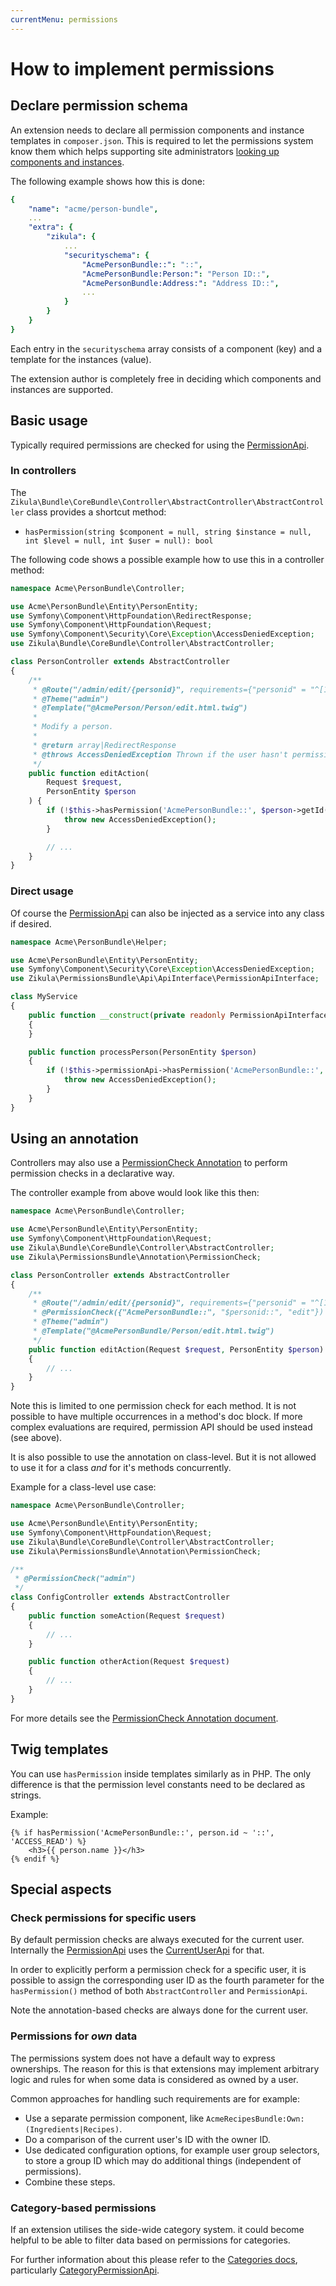 ```yaml
---
currentMenu: permissions
---
```

# How to implement permissions

## Declare permission schema

An extension needs to declare all permission components and instance templates in `composer.json`. This is required to let the permissions system know them which helps supporting site administrators [looking up components and instances](../Management.md).

The following example shows how this is done:

```yaml
{
    "name": "acme/person-bundle",
    ...
    "extra": {
        "zikula": {
            ...
            "securityschema": {
                "AcmePersonBundle::": "::",
                "AcmePersonBundle:Person:": "Person ID::",
                "AcmePersonBundle:Address:": "Address ID::",
                ...
            }
        }
    }
}
```

Each entry in the `securityschema` array consists of a component (key) and a template for the instances (value).

The extension author is completely free in deciding which components and instances are supported.

## Basic usage

Typically required permissions are checked for using the [PermissionApi](PermissionApi.md).

### In controllers

The `Zikula\Bundle\CoreBundle\Controller\AbstractController\AbstractController` class provides a shortcut method:

- `hasPermission(string $component = null, string $instance = null, int $level = null, int $user = null): bool`

The following code shows a possible example how to use this in a controller method:

```php
namespace Acme\PersonBundle\Controller;

use Acme\PersonBundle\Entity\PersonEntity;
use Symfony\Component\HttpFoundation\RedirectResponse;
use Symfony\Component\HttpFoundation\Request;
use Symfony\Component\Security\Core\Exception\AccessDeniedException;
use Zikula\Bundle\CoreBundle\Controller\AbstractController;

class PersonController extends AbstractController
{
    /**
     * @Route("/admin/edit/{personid}", requirements={"personid" = "^[1-9]\d*$"})
     * @Theme("admin")
     * @Template("@AcmePerson/Person/edit.html.twig")
     *
     * Modify a person.
     *
     * @return array|RedirectResponse
     * @throws AccessDeniedException Thrown if the user hasn't permissions to edit the person
     */
    public function editAction(
        Request $request,
        PersonEntity $person
    ) {
        if (!$this->hasPermission('AcmePersonBundle::', $person->getId() . '::', ACCESS_EDIT)) {
            throw new AccessDeniedException();
        }

        // ...
    }
}
```

### Direct usage

Of course the [PermissionApi](PermissionApi.md) can also be injected as a service into any class if desired.

```php
namespace Acme\PersonBundle\Helper;

use Acme\PersonBundle\Entity\PersonEntity;
use Symfony\Component\Security\Core\Exception\AccessDeniedException;
use Zikula\PermissionsBundle\Api\ApiInterface\PermissionApiInterface;

class MyService
{
    public function __construct(private readonly PermissionApiInterface $permissionApi)
    {
    }

    public function processPerson(PersonEntity $person)
    {
        if (!$this->permissionApi->hasPermission('AcmePersonBundle::', $person->getId() . '::', ACCESS_EDIT)) {
            throw new AccessDeniedException();
        }
    }
}
```

## Using an annotation

Controllers may also use a [PermissionCheck Annotation](PermissionCheckAnnotation.md) to perform permission checks in a declarative way.

The controller example from above would look like this then:

```php
namespace Acme\PersonBundle\Controller;

use Acme\PersonBundle\Entity\PersonEntity;
use Symfony\Component\HttpFoundation\Request;
use Zikula\Bundle\CoreBundle\Controller\AbstractController;
use Zikula\PermissionsBundle\Annotation\PermissionCheck;

class PersonController extends AbstractController
{
    /**
     * @Route("/admin/edit/{personid}", requirements={"personid" = "^[1-9]\d*$"})
     * @PermissionCheck({"AcmePersonBundle::", "$personid::", "edit"})
     * @Theme("admin")
     * @Template("@AcmePersonBundle/Person/edit.html.twig")
     */
    public function editAction(Request $request, PersonEntity $person)
    {
        // ...
    }
}
```

Note this is limited to one permission check for each method. It is not possible to have multiple occurrences in a method's doc block. If more complex evaluations are required, permission API should be used instead (see above).

It is also possible to use the annotation on class-level. But it is not allowed to use it for a class *and* for it's methods concurrently.

Example for a class-level use case:

```php
namespace Acme\PersonBundle\Controller;

use Acme\PersonBundle\Entity\PersonEntity;
use Symfony\Component\HttpFoundation\Request;
use Zikula\Bundle\CoreBundle\Controller\AbstractController;
use Zikula\PermissionsBundle\Annotation\PermissionCheck;

/**
 * @PermissionCheck("admin")
 */
class ConfigController extends AbstractController
{
    public function someAction(Request $request)
    {
        // ...
    }

    public function otherAction(Request $request)
    {
        // ...
    }
}
```

For more details see the [PermissionCheck Annotation document](PermissionCheckAnnotation.md).

## Twig templates

You can use `hasPermission` inside templates similarly as in PHP. The only difference is that the permission level constants need to be declared as strings.

Example:

```twig
{% if hasPermission('AcmePersonBundle::', person.id ~ '::', 'ACCESS_READ') %}
    <h3>{{ person.name }}</h3>
{% endif %}
```

## Special aspects

### Check permissions for specific users

By default permission checks are always executed for the current user. Internally the [PermissionApi](PermissionApi.md) uses the [CurrentUserApi](../../Users/Dev/CurrentUserApi.md) for that.

In order to explicitly perform a permission check for a specific user, it is possible to assign the corresponding user ID as the fourth parameter for the `hasPermission()` method of both `AbstractController` and `PermissionApi`.

Note the annotation-based checks are always done for the current user.

### Permissions for *own* data

The permissions system does not have a default way to express ownerships. The reason for this is that extensions may implement arbitrary logic and rules for when some data is considered as owned by a user.

Common approaches for handling such requirements are for example:

- Use a separate permission component, like `AcmeRecipesBundle:Own:(Ingredients|Recipes)`.
- Do a comparison of the current user's ID with the owner ID.
- Use dedicated configuration options, for example user group selectors, to store a group ID which may do additional things (independent of permissions).
- Combine these steps.

### Category-based permissions

If an extension utilises the side-wide category system. it could become helpful to be able to filter data based on permissions for categories.

For further information about this please refer to the [Categories docs](../../Integration/Categories/README.md), particularly [CategoryPermissionApi](../../Integration/Categories/Dev/CategoryPermissionApi.md).
